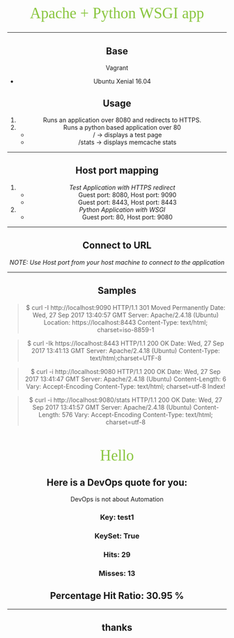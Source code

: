 # Apache + Python WSGI app

----
## Base
Vagrant

* Ubuntu Xenial 16.04

## Usage
1. Runs an application over 8080 and redirects to HTTPS.
2. Runs a python based application over 80
   * / -> displays a test page
   * /stats -> displays memcache stats
----
## Host port mapping
1. *Test Application with HTTPS redirect*
    * Guest port: 8080, Host port: 9090
    * Guest port: 8443, Host port: 8443
2. *Python Application with WSGI*
    * Guest port: 80, Host port: 9080
----
## Connect to URL
*NOTE: Use Host port from your host machine to connect to the application*

----
## Samples
>$ curl -I http://localhost:9090
HTTP/1.1 301 Moved Permanently
Date: Wed, 27 Sep 2017 13:40:57 GMT
Server: Apache/2.4.18 (Ubuntu)
Location: https://localhost:8443
Content-Type: text/html; charset=iso-8859-1

>$ curl -Ik https://localhost:8443
HTTP/1.1 200 OK
Date: Wed, 27 Sep 2017 13:41:13 GMT
Server: Apache/2.4.18 (Ubuntu)
Content-Type: text/html;charset=UTF-8

>$ curl -i http://localhost:9080
HTTP/1.1 200 OK
Date: Wed, 27 Sep 2017 13:41:47 GMT
Server: Apache/2.4.18 (Ubuntu)
Content-Length: 6
Vary: Accept-Encoding
Content-Type: text/html; charset=utf-8
Index!

>$ curl -i http://localhost:9080/stats
HTTP/1.1 200 OK
Date: Wed, 27 Sep 2017 13:41:57 GMT
Server: Apache/2.4.18 (Ubuntu)
Content-Length: 576
Vary: Accept-Encoding
Content-Type: text/html; charset=utf-8
<html>
<head>
    <title>Website</title>
<style>
@import url(http://fonts.googleapis.com/css?family=Amatic+SC:700);
body{
    text-align: center;    
}
h1{
    font-family: 'Amatic SC', cursive;
    font-weight: normal;
    color: #8ac640;
    font-size: 2.5em;
}
</style>
</head>
<body>
<div class="block1">
<h1>Hello</h1>
  <h2>Here is a DevOps quote for you: </h2>
  <p>
DevOps is not about Automation
  </p>
  <h3>Key: test1</h3>
  <h3>KeySet: True</h3>
  <h3>Hits: 29</h3>
  <h3>Misses: 13</h3>
  <h2>Percentage Hit Ratio: 30.95 %</h2>
</div>
</body>
</html>

----
## thanks

